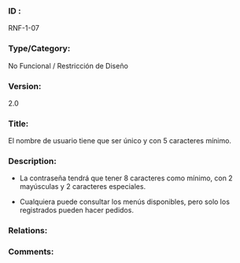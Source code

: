 ### ID : 
RNF-1-07

### Type/Category:
No Funcional / Restricción de Diseño

### Version:
2.0

### Title:
El nombre de usuario tiene que ser único y con 5 caracteres mínimo.

### Description:

- La contraseña tendrá que tener 8 caracteres como mínimo, con 2 mayúsculas y 2 caracteres especiales.

- Cualquiera puede consultar los menús disponibles, pero solo los registrados pueden hacer pedidos.

### Relations:


### Comments:
